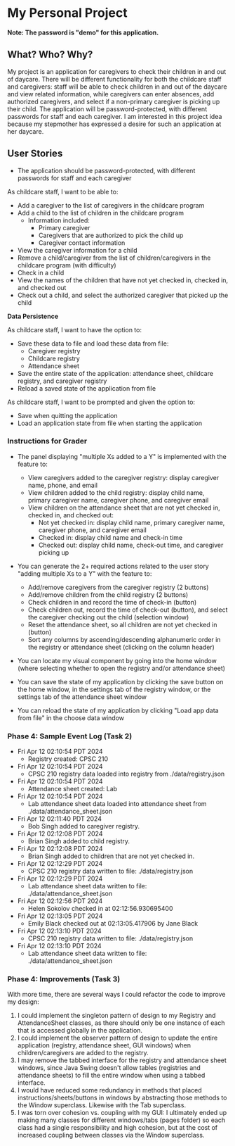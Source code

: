 # My Personal Project

**Note: The password is "demo" for this application.**

## What? Who? Why?

My project is an application for caregivers to check their children in and out of daycare. There will be different functionality for both the childcare staff and caregivers: staff will be able to check children in and out of the daycare and view related information, while caregivers can enter absences, add authorized caregivers, and select if a non-primary caregiver is picking up their child. The application will be password-protected, with different passwords for staff and each caregiver. I am interested in this project idea because my stepmother has expressed a desire for such an application at her daycare.

## User Stories

- The application should be password-protected, with different passwords for staff and each caregiver

As childcare staff, I want to be able to:
- Add a caregiver to the list of caregivers in the childcare program
- Add a child to the list of children in the childcare program
  - Information included:
    - Primary caregiver
    - Caregivers that are authorized to pick the child up
    - Caregiver contact information
- View the caregiver information for a child
- Remove a child/caregiver from the list of children/caregivers in the childcare program (with difficulty)
- Check in a child
- View the names of the children that have not yet checked in, checked in, and checked out
- Check out a child, and select the authorized caregiver that picked up the child

**Data Persistence**

As childcare staff, I want to have the option to:
- Save these data to file and load these data from file:
  - Caregiver registry
  - Childcare registry
  - Attendance sheet
- Save the entire state of the application: attendance sheet, childcare registry, and caregiver registry
- Reload a saved state of the application from file

As childcare staff, I want to be prompted and given the option to:
- Save when quitting the application
- Load an application state from file when starting the application

### Instructions for Grader

- The panel displaying "multiple Xs added to a Y" is implemented with the feature to:
  - View caregivers added to the caregiver registry: display caregiver name, phone, and email
  - View children added to the child registry: display child name, primary caregiver name, caregiver phone, and caregiver email
  - View children on the attendance sheet that are not yet checked in, checked in, and checked out: 
    - Not yet checked in: display child name, primary caregiver name, caregiver phone, and caregiver email
    - Checked in: display child name and check-in time
    - Checked out: display child name, check-out time, and caregiver picking up
  
- You can generate the 2+ required actions related to the user story "adding multiple Xs to a Y" with the feature to:
  - Add/remove caregivers from the caregiver registry (2 buttons)
  - Add/remove children from the child registry (2 buttons)
  - Check children in and record the time of check-in (button)
  - Check children out, record the time of check-out (button), and select the caregiver checking out the child (selection window)
  - Reset the attendance sheet, so all children are not yet checked in (button)
  - Sort any columns by ascending/descending alphanumeric order in the registry or attendance sheet (clicking on the column header)
- You can locate my visual component by going into the home window (where selecting whether to open the registry and/or attendance sheet)
- You can save the state of my application by clicking the save button on the home window, in the settings tab of the registry window, or the settings tab of the attendance sheet window
- You can reload the state of my application by clicking "Load app data from file" in the choose data window

### Phase 4: Sample Event Log (Task 2)

- Fri Apr 12 02:10:54 PDT 2024 
  - Registry created: CPSC 210 
- Fri Apr 12 02:10:54 PDT 2024 
  - CPSC 210 registry data loaded into registry from ./data/registry.json 
- Fri Apr 12 02:10:54 PDT 2024 
  - Attendance sheet created: Lab 
- Fri Apr 12 02:10:54 PDT 2024 
  - Lab attendance sheet data loaded into attendance sheet from ./data/attendance_sheet.json 
- Fri Apr 12 02:11:40 PDT 2024 
  - Bob Singh added to caregiver registry. 
- Fri Apr 12 02:12:08 PDT 2024 
  - Brian Singh added to child registry. 
- Fri Apr 12 02:12:08 PDT 2024 
  - Brian Singh added to children that are not yet checked in. 
- Fri Apr 12 02:12:29 PDT 2024 
  - CPSC 210 registry data written to file: ./data/registry.json 
- Fri Apr 12 02:12:29 PDT 2024 
  - Lab attendance sheet data written to file: ./data/attendance_sheet.json 
- Fri Apr 12 02:12:56 PDT 2024 
  - Helen Sokolov checked in at 02:12:56.930695400 
- Fri Apr 12 02:13:05 PDT 2024 
  - Emily Black checked out at 02:13:05.417906 by Jane Black 
- Fri Apr 12 02:13:10 PDT 2024 
  - CPSC 210 registry data written to file: ./data/registry.json 
- Fri Apr 12 02:13:10 PDT 2024 
  - Lab attendance sheet data written to file: ./data/attendance_sheet.json

### Phase 4: Improvements (Task 3)

With more time, there are several ways I could refactor the code to improve my design:
1. I could implement the singleton pattern of design to my Registry and AttendanceSheet classes, as there should only be one instance of each that is accessed globally in the application.
2. I could implement the observer pattern of design to update the entire application (registry, attendance sheet, GUI windows) when children/caregivers are added to the registry. 
3. I may remove the tabbed interface for the registry and attendance sheet windows, since Java Swing doesn't allow tables (registries and attendance sheets) to fill the entire window when using a tabbed interface.
4. I would have reduced some redundancy in methods that placed instructions/sheets/buttons in windows by abstracting those methods to the Window superclass. Likewise with the Tab superclass.
5. I was torn over cohesion vs. coupling with my GUI: I ultimately ended up making many classes for different windows/tabs (pages folder) so each class had a single responsibility and high cohesion, but at the cost of increased coupling between classes via the Window superclass.

